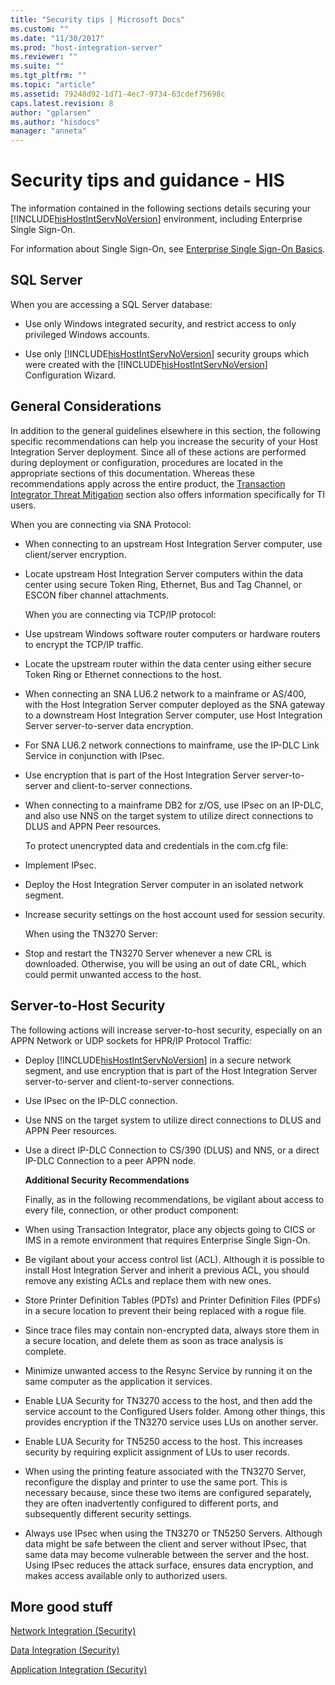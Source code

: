 ```yaml
---
title: "Security tips | Microsoft Docs"
ms.custom: ""
ms.date: "11/30/2017"
ms.prod: "host-integration-server"
ms.reviewer: ""
ms.suite: ""
ms.tgt_pltfrm: ""
ms.topic: "article"
ms.assetid: 79248d92-1d71-4ec7-9734-63cdef75698c
caps.latest.revision: 8
author: "gplarsen"
ms.author: "hisdocs"
manager: "anneta"
---
```

# Security tips and guidance - HIS
The information contained in the following sections details securing your [!INCLUDE[hisHostIntServNoVersion](../includes/hishostintservnoversion-md.md)] environment, including Enterprise Single Sign-On.  
  
 For information about Single Sign-On, see [Enterprise Single Sign-On Basics](../esso/enterprise-single-sign-on-basics.md).  
  
## SQL Server
  
 When you are accessing a SQL Server database:  
  
- Use only Windows integrated security, and restrict access to only privileged Windows accounts.  
  
- Use only [!INCLUDE[hisHostIntServNoVersion](../includes/hishostintservnoversion-md.md)] security groups which were created with the [!INCLUDE[hisHostIntServNoVersion](../includes/hishostintservnoversion-md.md)] Configuration Wizard.  
  
## General Considerations
  
 In addition to the general guidelines elsewhere in this section, the following specific recommendations can help you increase the security of your Host Integration Server deployment. Since all of these actions are performed during deployment or configuration, procedures are located in the appropriate sections of this documentation. Whereas these recommendations apply across the entire product, the [Transaction Integrator Threat Mitigation](../core/transaction-integrator-threat-mitigation2.md) section also offers information specifically for TI users.  
  
 When you are connecting via SNA Protocol:  
  
- When connecting to an upstream Host Integration Server computer, use client/server encryption.  
  
- Locate upstream Host Integration Server computers within the data center using secure Token Ring, Ethernet, Bus and Tag Channel, or ESCON fiber channel attachments.  
  
  When you are connecting via TCP/IP protocol:  
  
- Use upstream Windows software router computers or hardware routers to encrypt the TCP/IP traffic.  
  
- Locate the upstream router within the data center using either secure Token Ring or Ethernet connections to the host.  
  
- When connecting an SNA LU6.2 network to a mainframe or AS/400, with the Host Integration Server computer deployed as the SNA gateway to a downstream Host Integration Server computer, use Host Integration Server server-to-server data encryption.  
  
- For SNA LU6.2 network connections to mainframe, use the IP-DLC Link Service in conjunction with IPsec.  
  
- Use encryption that is part of the Host Integration Server server-to-server and client-to-server connections.  
  
- When connecting to a mainframe DB2 for z/OS, use IPsec on an IP-DLC, and also use NNS on the target system to utilize direct connections to DLUS and APPN Peer resources.  
  
  To protect unencrypted data and credentials in the com.cfg file:  
  
- Implement IPsec.  
  
- Deploy the Host Integration Server computer in an isolated network segment.  
  
- Increase security settings on the host account used for session security.  
  
  When using the TN3270 Server:  
  
- Stop and restart the TN3270 Server whenever a new CRL is downloaded. Otherwise, you will be using an out of date CRL, which could permit unwanted access to the host.  
  
## Server-to-Host Security
  
 The following actions will increase server-to-host security, especially on an APPN Network or UDP sockets for HPR/IP Protocol Traffic:  
  
- Deploy [!INCLUDE[hisHostIntServNoVersion](../includes/hishostintservnoversion-md.md)] in a secure network segment, and use encryption that is part of the Host Integration Server server-to-server and client-to-server connections.  
  
- Use IPsec on the IP-DLC connection.  
  
- Use NNS on the target system to utilize direct connections to DLUS and APPN Peer resources.  
  
- Use a direct IP-DLC Connection to CS/390 (DLUS) and NNS, or a direct IP-DLC Connection to a peer APPN node.  
  
  **Additional Security Recommendations**  
  
  Finally, as in the following recommendations, be vigilant about access to every file, connection, or other product component:  
  
- When using Transaction Integrator, place any objects going to CICS or IMS in a remote environment that requires Enterprise Single Sign-On.  
  
- Be vigilant about your access control list (ACL). Although it is possible to install Host Integration Server and inherit a previous ACL, you should remove any existing ACLs and replace them with new ones.  
  
- Store Printer Definition Tables (PDTs) and Printer Definition Files (PDFs) in a secure location to prevent their being replaced with a rogue file.  
  
- Since trace files may contain non-encrypted data, always store them in a secure location, and delete them as soon as trace analysis is complete.  
  
- Minimize unwanted access to the Resync Service by running it on the same computer as the application it services.  
  
- Enable LUA Security for TN3270 access to the host, and then add the service account to the Configured Users folder. Among other things, this provides encryption if the TN3270 service uses LUs on another server.  
  
- Enable LUA Security for TN5250 access to the host. This increases security by requiring explicit assignment of LUs to user records.  
  
- When using the printing feature associated with the TN3270 Server, reconfigure the display and printer to use the same port. This is necessary because, since these two items are configured separately, they are often inadvertently configured to different ports, and subsequently different security settings.  
  
- Always use IPsec when using the TN3270 or TN5250 Servers. Although data might be safe between the client and server without IPsec, that same data may become vulnerable between the server and the host. Using IPsec reduces the attack surface, ensures data encryption, and makes access available only to authorized users.  
  
## More good stuff
 [Network Integration (Security)](../core/network-integration-security-2.md)  
  
 [Data Integration (Security)](../core/data-integration-security-2.md)  
  
 [Application Integration (Security)](../core/application-integration-security-2.md)